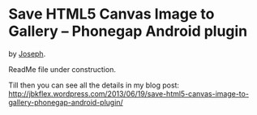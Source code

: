 # Save HTML5 Canvas Image to Gallery – Phonegap Android plugin

by [Joseph](http://jbkflex.wordpress.com).

ReadMe file under construction.

Till then you can see all the details in my blog post: http://jbkflex.wordpress.com/2013/06/19/save-html5-canvas-image-to-gallery-phonegap-android-plugin/


